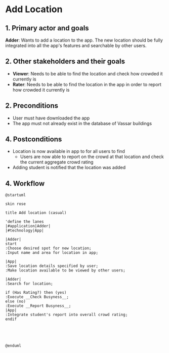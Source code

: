 # Add Location

## 1. Primary actor and goals

__Adder__: Wants to add a location to the app. The new location should be fully integrated into all the app's features and searchable by other users.


## 2. Other stakeholders and their goals

* __Viewer__: Needs to be able to find the location and check how crowded it currently is
* __Rater__: Needs to be able to find the location in the app in order to report how crowded it currently is


## 2. Preconditions

* User must have downloaded the app 
* The app must not already exist in the database of Vassar buildings 

## 4. Postconditions

* Location is now available in app to for all users to find 
  * Users are now able to report on the crowd at that location and check the current aggregate crowd rating 
* Adding student is notified that the location was added 

## 4. Workflow

```plantuml
@startuml

skin rose

title Add location (casual)

'define the lanes
|#application|Adder|
|#technology|App|

|Adder|
start
:Choose desired spot for new location;
:Input name and area for location in app;

|App|
:Save location details specified by user; 
:Make location available to be viewed by other users;

|Adder|
:Search for location; 

if (Has Rating?) then (yes)
:Execute __Check Busyness__;
else (no)
:Execute __Report Busyness__;
|App|
:Integrate student's report into overall crowd rating;
endif





@enduml
```